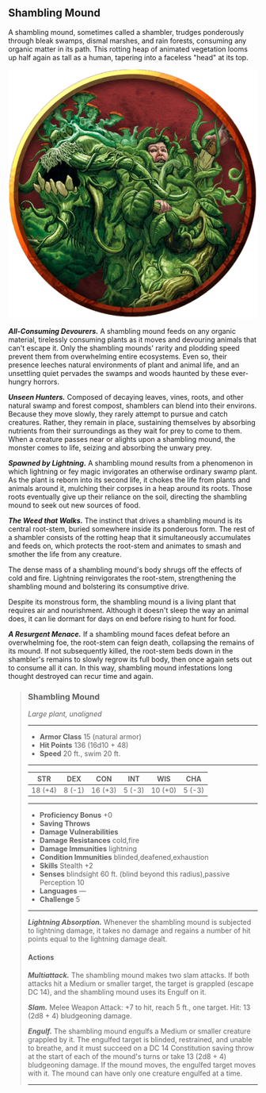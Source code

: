 ## Shambling Mound
A shambling mound, sometimes called a shambler, trudges ponderously through bleak swamps, dismal marshes, and rain forests, consuming any organic matter in its path. This rotting heap of animated vegetation looms up half again as tall as a human, tapering into a faceless "head" at its top.

![](ShamblingMound.png)

***All-Consuming Devourers.*** A shambling mound feeds on any organic material, tirelessly consuming plants as it moves and devouring animals that can't escape it. Only the shambling mounds' rarity and plodding speed prevent them from overwhelming entire ecosystems. Even so, their presence leeches natural environments of plant and animal life, and an unsettling quiet pervades the swamps and woods haunted by these ever-hungry horrors.

***Unseen Hunters.*** Composed of decaying leaves, vines, roots, and other natural swamp and forest compost, shamblers can blend into their environs. Because they move slowly, they rarely attempt to pursue and catch creatures. Rather, they remain in place, sustaining themselves by absorbing nutrients from their surroundings as they wait for prey to come to them. When a creature passes near or alights upon a shambling mound, the monster comes to life, seizing and absorbing the unwary prey.

***Spawned by Lightning.*** A shambling mound results from a phenomenon in which lightning or fey magic invigorates an otherwise ordinary swamp plant. As the plant is reborn into its second life, it chokes the life from plants and animals around it, mulching their corpses in a heap around its roots. Those roots eventually give up their reliance on the soil, directing the shambling mound to seek out new sources of food.

***The Weed that Walks.*** The instinct that drives a shambling mound is its central root-stem, buried somewhere inside its ponderous form. The rest of a shambler consists of the rotting heap that it simultaneously accumulates and feeds on, which protects the root-stem and animates to smash and smother the life from any creature.

The dense mass of a shambling mound's body shrugs off the effects of cold and fire. Lightning reinvigorates the root-stem, strengthening the shambling mound and bolstering its consumptive drive.

Despite its monstrous form, the shambling mound is a living plant that requires air and nourishment. Although it doesn't sleep the way an animal does, it can lie dormant for days on end before rising to hunt for food.

***A Resurgent Menace.*** If a shambling mound faces defeat before an overwhelming foe, the root-stem can feign death, collapsing the remains of its mound. If not subsequently killed, the root-stem beds down in the shambler's remains to slowly regrow its full body, then once again sets out to consume all it can. In this way, shambling mound infestations long thought destroyed can recur time and again.

>### Shambling Mound
>*Large plant, unaligned*
>___
>- **Armor Class** 15 (natural armor)
>- **Hit Points** 136 (16d10 + 48)
>- **Speed** 20 ft., swim 20 ft.
>___
>|**STR**|**DEX**|**CON**|**INT**|**WIS**|**CHA**|
>|:---:|:---:|:---:|:---:|:---:|:---:|
>|18 (+4)|8 (-1)|16 (+3)|5 (-3)|10 (+0)|5 (-3)|
>
>___
>- **Proficiency Bonus** +0
>- **Saving Throws** 
>- **Damage Vulnerabilities** 
>- **Damage Resistances** cold,fire
>- **Damage Immunities** lightning
>- **Condition Immunities** blinded,deafened,exhaustion
>- **Skills** Stealth +2
>- **Senses** blindsight 60 ft. (blind beyond this radius),passive Perception 10
>- **Languages** —
>- **Challenge** 5
>___
>***Lightning Absorption.*** Whenever the shambling mound is subjected to lightning damage, it takes no damage and regains a number of hit points equal to the lightning damage dealt.
>
>#### Actions
>***Multiattack.*** The shambling mound makes two slam attacks. If both attacks hit a Medium or smaller target, the target is grappled (escape DC 14), and the shambling mound uses its Engulf on it.
>
>***Slam.*** Melee Weapon Attack: +7 to hit, reach 5 ft., one target. Hit: 13 (2d8 + 4) bludgeoning damage.
>
>***Engulf.*** The shambling mound engulfs a Medium or smaller creature grappled by it. The engulfed target is blinded, restrained, and unable to breathe, and it must succeed on a DC 14 Constitution saving throw at the start of each of the mound's turns or take 13 (2d8 + 4) bludgeoning damage. If the mound moves, the engulfed target moves with it. The mound can have only one creature engulfed at a time.
>
>----
>
